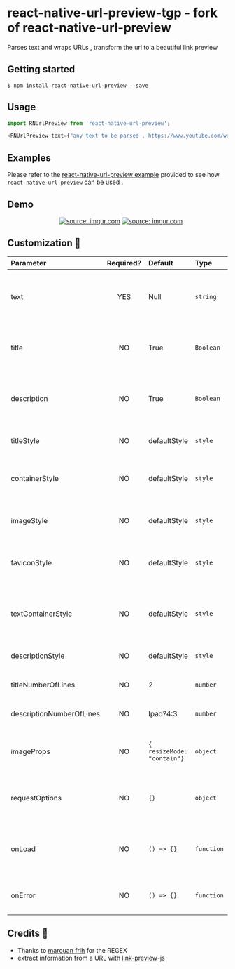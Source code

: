 
# react-native-url-preview-tgp - fork of react-native-url-preview


Parses text and wraps URLs , transform the url to a beautiful link preview

## Getting started 

`$ npm install react-native-url-preview --save`

## Usage 
```javascript
import RNUrlPreview from 'react-native-url-preview';

<RNUrlPreview text={"any text to be parsed , https://www.youtube.com/watch?v=Kmiw4FYTg2U"}/>
```

## Examples

Please refer to the [react-native-url-preview example](https://github.com/maherzaidoune/RNUrlPreviewExample) provided to see how `react-native-url-preview` can be used .

## Demo

<p align="center" >
        <a href="https://github.com/maherzaidoune/react-native-url-preview"><img src="https://i.imgur.com/dJLTTRr.gif" title="source: imgur.com" /></a>
        <a href="https://imgur.com/ruyH0PR"><img src="https://i.imgur.com/ruyH0PR.gif" title="source: imgur.com" /></a>
</p>

## Customization 🐜

| Parameter                | Required? | Default                    | Type      | Description                                            |
| :----------------------- | :-------: | :------------------------- | :-------- | :----------------------------------------------------- |
| text                     |    YES    | Null                       | `string`  | The text that is parsed and where the URL is retrieved |
| title                    |    NO     | True                       | `Boolean` | determine whether the URL title is displyed or not     |
| description              |    NO     | True                       | `Boolean` | determine whether the URL description is displyed or not     |
| titleStyle               |    NO     | defaultStyle               | `style`   | self explanatory i believe                             |
| containerStyle           |    NO     | defaultStyle               | `style`   | you can pass a custom container style                  |
| imageStyle               |    NO     | defaultStyle               | `style`   | you can pass a custom image style                      |
| faviconStyle             |    NO     | defaultStyle               | `style`   | you can pass a custom favicon style                    |
| textContainerStyle       |    NO     | defaultStyle               | `style`   | you can pass a custom style for the text container     |
| descriptionStyle         |    NO     | defaultStyle               | `style`   | self explanatory i believe                             |
| titleNumberOfLines       |    NO     | 2                          | `number`  | self explanatory i believe                             |
| descriptionNumberOfLines |    NO     | Ipad?4:3                   | `number`  | self explanatory i believe                             |
| imageProps               |    NO     | `{ resizeMode: "contain"}` | `object`  | you can pass a custom props to image                   |
| requestOptions           |    NO     | `{}`                       | `object`  | pass additional options to url preview request
| onLoad                   |    NO     | `() => {}`                 | `function`| callback called when url preview data is loaded          |
| onError                  |    NO     | `() => {}`                 | `function`| callback called if url preview fails to load           |
## Credits 🐜

- Thanks to [marouan frih](https://github.com/Madm0x) for the REGEX
- extract information from a URL with [link-preview-js](https://github.com/ospfranco/link-preview-js)

